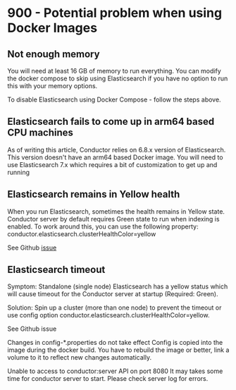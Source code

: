 # 900 - Potential problem when using Docker Images

## Not enough memory
You will need at least 16 GB of memory to run everything. You can modify the docker compose to skip using Elasticsearch if you have no option to run this with your memory options.

To disable Elasticsearch using Docker Compose - follow the steps above.

## Elasticsearch fails to come up in arm64 based CPU machines
As of writing this article, Conductor relies on 6.8.x version of Elasticsearch. This version doesn't have an arm64 based Docker image. You will need to use Elasticsearch 7.x which requires a bit of customization to get up and running

## Elasticsearch remains in Yellow health
When you run Elasticsearch, sometimes the health remains in Yellow state. Conductor server by default requires Green state to run when indexing is enabled. To work around this, you can use the following property: conductor.elasticsearch.clusterHealthColor=yellow

See Github [issue](https://github.com/Netflix/conductor/issues/2262)

## Elasticsearch timeout
Symptom: Standalone (single node) Elasticsearch has a yellow status which will cause timeout for the Conductor server at startup (Required: Green).

Solution: Spin up a cluster (more than one node) to prevent the timeout or use config option conductor.elasticsearch.clusterHealthColor=yellow.

See Github issue

Changes in config-*.properties do not take effect
Config is copied into the image during the docker build. You have to rebuild the image or better, link a volume to it to reflect new changes automatically.

Unable to access to conductor:server API on port 8080
It may takes some time for conductor server to start. Please check server log for errors.
